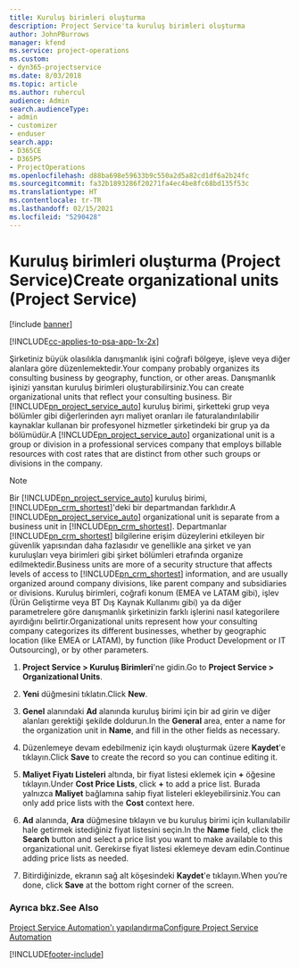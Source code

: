 ```yaml
---
title: Kuruluş birimleri oluşturma
description: Project Service'ta kuruluş birimleri oluşturma
author: JohnPBurrows
manager: kfend
ms.service: project-operations
ms.custom:
- dyn365-projectservice
ms.date: 8/03/2018
ms.topic: article
ms.author: ruhercul
audience: Admin
search.audienceType:
- admin
- customizer
- enduser
search.app:
- D365CE
- D365PS
- ProjectOperations
ms.openlocfilehash: d88ba698e59633b9c550a2d5a82cd1df6a2b24fc
ms.sourcegitcommit: fa32b1893286f20271fa4ec4be8fc68bd135f53c
ms.translationtype: HT
ms.contentlocale: tr-TR
ms.lasthandoff: 02/15/2021
ms.locfileid: "5290428"
---
```

# <a name="create-organizational-units-project-service"></a><span data-ttu-id="9fb71-103">Kuruluş birimleri oluşturma (Project Service)</span><span class="sxs-lookup"><span data-stu-id="9fb71-103">Create organizational units (Project Service)</span></span>

[!include [banner](../includes/psa-now-project-operations.md)]

[!INCLUDE[cc-applies-to-psa-app-1x-2x](../includes/cc-applies-to-psa-app-1x-2x.md)]

<span data-ttu-id="9fb71-104">Şirketiniz büyük olasılıkla danışmanlık işini coğrafi bölgeye, işleve veya diğer alanlara göre düzenlemektedir.</span><span class="sxs-lookup"><span data-stu-id="9fb71-104">Your company probably organizes its consulting business by geography, function, or other areas.</span></span> <span data-ttu-id="9fb71-105">Danışmanlık işinizi yansıtan kuruluş birimleri oluşturabilirsiniz.</span><span class="sxs-lookup"><span data-stu-id="9fb71-105">You can create organizational units that reflect your consulting business.</span></span> <span data-ttu-id="9fb71-106">Bir [!INCLUDE[pn_project_service_auto](../includes/pn-project-service-auto.md)] kuruluş birimi, şirketteki grup veya bölümler gibi diğerlerinden ayrı maliyet oranları ile faturalandırılabilir kaynaklar kullanan bir profesyonel hizmetler şirketindeki bir grup ya da bölümüdür.</span><span class="sxs-lookup"><span data-stu-id="9fb71-106">A [!INCLUDE[pn_project_service_auto](../includes/pn-project-service-auto.md)] organizational unit is a group or division in a professional services company that employs billable resources with cost rates that are distinct from other such groups or divisions in the company.</span></span>  
  
> [!NOTE]
>  <span data-ttu-id="9fb71-107">Bir [!INCLUDE[pn_project_service_auto](../includes/pn-project-service-auto.md)] kuruluş birimi, [!INCLUDE[pn_crm_shortest](../includes/pn-crm-shortest.md)]'deki bir departmandan farklıdır.</span><span class="sxs-lookup"><span data-stu-id="9fb71-107">A [!INCLUDE[pn_project_service_auto](../includes/pn-project-service-auto.md)] organizational unit is separate from a business unit in [!INCLUDE[pn_crm_shortest](../includes/pn-crm-shortest.md)].</span></span> <span data-ttu-id="9fb71-108">Departmanlar [!INCLUDE[pn_crm_shortest](../includes/pn-crm-shortest.md)] bilgilerine erişim düzeylerini etkileyen bir güvenlik yapısından daha fazlasıdır ve genellikle ana şirket ve yan kuruluşları veya birimleri gibi şirket bölümleri etrafında organize edilmektedir.</span><span class="sxs-lookup"><span data-stu-id="9fb71-108">Business units are more of a security structure that affects levels of access to [!INCLUDE[pn_crm_shortest](../includes/pn-crm-shortest.md)] information, and are usually organized around company divisions, like parent company and subsidiaries or divisions.</span></span> <span data-ttu-id="9fb71-109">Kuruluş birimleri, coğrafi konum (EMEA ve LATAM gibi), işlev (Ürün Geliştirme veya BT Dış Kaynak Kullanımı gibi) ya da diğer parametrelere göre danışmanlık şirketinizin farklı işlerini nasıl kategorilere ayırdığını belirtir.</span><span class="sxs-lookup"><span data-stu-id="9fb71-109">Organizational units represent how your consulting company categorizes its different businesses, whether by geographic location (like EMEA or LATAM), by function (like Product Development or IT Outsourcing), or by other parameters.</span></span>  
  
1.  <span data-ttu-id="9fb71-110">**Project Service > Kuruluş Birimleri**'ne gidin.</span><span class="sxs-lookup"><span data-stu-id="9fb71-110">Go to **Project Service > Organizational Units**.</span></span>  
  
2.  <span data-ttu-id="9fb71-111">**Yeni** düğmesini tıklatın.</span><span class="sxs-lookup"><span data-stu-id="9fb71-111">Click **New**.</span></span>  
  
3.  <span data-ttu-id="9fb71-112">**Genel** alanındaki **Ad** alanında kuruluş birimi için bir ad girin ve diğer alanları gerektiği şekilde doldurun.</span><span class="sxs-lookup"><span data-stu-id="9fb71-112">In the **General** area, enter a name for the organization unit in **Name**, and fill in the other fields as necessary.</span></span>  
  
4.  <span data-ttu-id="9fb71-113">Düzenlemeye devam edebilmeniz için kaydı oluşturmak üzere **Kaydet**'e tıklayın.</span><span class="sxs-lookup"><span data-stu-id="9fb71-113">Click **Save** to create the record so you can continue editing it.</span></span>  
  
5.  <span data-ttu-id="9fb71-114">**Maliyet Fiyatı Listeleri** altında, bir fiyat listesi eklemek için **+** öğesine tıklayın.</span><span class="sxs-lookup"><span data-stu-id="9fb71-114">Under **Cost Price Lists**, click **+** to add a price list.</span></span> <span data-ttu-id="9fb71-115">Burada yalnızca **Maliyet** bağlamına sahip fiyat listeleri ekleyebilirsiniz.</span><span class="sxs-lookup"><span data-stu-id="9fb71-115">You can only add price lists with the **Cost** context here.</span></span>  
  
6.  <span data-ttu-id="9fb71-116">**Ad** alanında, **Ara** düğmesine tıklayın ve bu kuruluş birimi için kullanılabilir hale getirmek istediğiniz fiyat listesini seçin.</span><span class="sxs-lookup"><span data-stu-id="9fb71-116">In the **Name** field, click the **Search** button and select a price list you want to make available to this organizational unit.</span></span> <span data-ttu-id="9fb71-117">Gerekirse fiyat listesi eklemeye devam edin.</span><span class="sxs-lookup"><span data-stu-id="9fb71-117">Continue adding price lists as needed.</span></span>  
  
7.  <span data-ttu-id="9fb71-118">Bitirdiğinizde, ekranın sağ alt köşesindeki **Kaydet**'e tıklayın.</span><span class="sxs-lookup"><span data-stu-id="9fb71-118">When you’re done, click **Save** at the bottom right corner of the screen.</span></span>  
  
### <a name="see-also"></a><span data-ttu-id="9fb71-119">Ayrıca bkz.</span><span class="sxs-lookup"><span data-stu-id="9fb71-119">See Also</span></span>  
 [<span data-ttu-id="9fb71-120">Project Service Automation'ı yapılandırma</span><span class="sxs-lookup"><span data-stu-id="9fb71-120">Configure Project Service Automation</span></span>](../psa/configure.md)


[!INCLUDE[footer-include](../includes/footer-banner.md)]